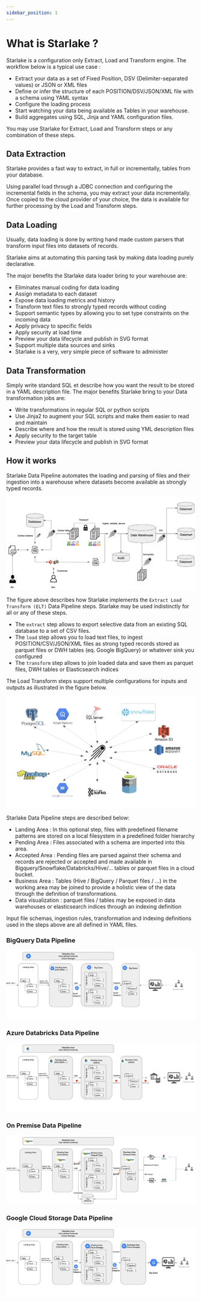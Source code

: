 ```yaml
---
sidebar_position: 1
---
```


# What is Starlake ?

Starlake is a configuration only Extract, Load and Transform engine.
The workflow below is a typical use case :
* Extract your data as a set of Fixed Position, DSV (Delimiter-separated values) or JSON or XML files
* Define or infer the structure of each POSITION/DSV/JSON/XML file with a schema using YAML syntax
* Configure the loading process
* Start watching your data being available as Tables in your warehouse.
* Build aggregates using SQL, Jinja and YAML configuration files.  

You may use Starlake for Extract, Load and Transform steps or any combination of these steps.

## Data Extraction
Starlake provides a fast way to extract, in full or incrementally, tables from your database.

Using parallel load through a JDBC connection and configuring the incremental fields in the schema, you may extract your data incrementally.
Once copied to the cloud provider of your choice, the data is available for further processing by the Load and Transform steps.

## Data Loading
Usually, data loading is done by writing hand made custom parsers that transform input files into datasets of records.

Starlake aims at automating this parsing task by making data loading purely declarative.

The major benefits the Starlake data loader bring to your warehouse are:    

* Eliminates manual coding for data loading
* Assign metadata to each dataset
* Expose data loading metrics and history
* Transform text files to strongly typed records without coding
* Support semantic types by allowing you to set type constraints on the incoming data
* Apply privacy to specific fields
* Apply security at load time
* Preview your data lifecycle and publish in SVG format
* Support multiple data sources and sinks
* Starlake is a very, very simple piece of software to administer


## Data Transformation

Simply write standard SQL et describe how you want the result to be stored in a YAML description file.
The major benefits Starlake bring to your Data transformation jobs are:

* Write transformations in regular SQL or python scripts
* Use Jinja2 to augment your SQL scripts and make them easier to read and maintain
* Describe where and how the result is stored using YML description files
* Apply security to the target table
* Preview your data lifecycle and publish in SVG format


## How it works

Starlake Data Pipeline automates the loading and parsing of files and
their ingestion into a warehouse where datasets become
available as strongly typed records.

![Complete Starlake Data Pipeline Workflow](/img/guide/workflow.png "Complete Starlake Data Pipeline Workflow")


The figure above describes how Starlake implements the `Extract Load Transform (ELT)` Data Pipeline steps.
Starlake may be used indistinctly for all or any of these steps.

* The `extract` step allows to export selective data from an existing SQL database to a set of CSV files.
* The `load` step allows you to load text files, to ingest POSITION/CSV/JSON/XML files as strong typed records stored as parquet files or DWH tables (eq. Google BigQuery) or whatever sink you configured
* The `transform` step allows to join loaded data and save them as parquet files, DWH tables or Elasticsearch indices

The Load Transform steps support multiple configurations for inputs and outputs as illustrated in the
figure below. 

![Anywhere](/img/guide/anywhere.png "Anywhere")


Starlake Data Pipeline steps are described below:

- Landing Area : In this optional step, files with predefined filename patterns are stored on a local filesystem in a predefined folder hierarchy
- Pending Area : Files associated with a schema are imported into this area.
- Accepted Area : Pending files are parsed against their schema and records are rejected or accepted and made available in  Bigquery/Snowflake/Databricks/Hive/... tables or parquet files in a cloud bucket.
- Business Area : Tables (Hive / BigQuery / Parquet files / ...) in the working area may be joined to provide a holistic view of the data through the definition of transformations.
- Data visualization : parquet files / tables may be exposed in data warehouses or elasticsearch indices through an indexing definition

Input file schemas, ingestion rules, transformation and indexing definitions used in the steps above are all defined in YAML files.

### BigQuery Data Pipeline

![Bigquery Workflow]( /img/guide/elt-gcp-bq.png )

### Azure Databricks Data Pipeline

![Azure Workflow]( /img/guide/elt-azure-databricks.png )

### On Premise Data Pipeline

![On Premise Workflow]( /img/guide/elt-onpremise.png )


### Google Cloud Storage Data Pipeline

![Cloud Storage Workflow]( /img/guide/elt-gcp-gcs.png )









